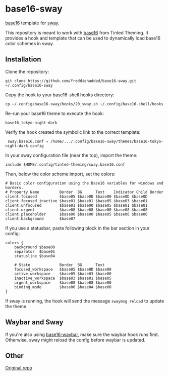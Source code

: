 # base16-sway

[base16][base16-home-link] template for [sway][sway-link].

This repository is meant to work with [base16][base16-home-link] from Tinted
Theming. It provides a hook and template that can be used to dynamically load
base16 color schemes in sway.

## Installation

Clone the repository:

```text
git clone https://github.com/freddiehaddad/base16-sway.git ~/.config/base16-sway
```

Copy the hook to your base16-shell hooks directory:

```text
cp ~/.config/base16-sway/hooks/20_sway.sh ~/.config/base16-shell/hooks
```

Re-run your base16 theme to execute the hook:

```text
base16_tokyo-night-dark
```

Verify the hook created the symbolic link to the correct template:

```text
 sway.base16.conf ⇒ /home/.../.config/base16-sway/themes/base16-tokyo-night-dark.config
```

In your sway configuration file (near the top), import the theme:

```text
include $HOME/.config/tinted-theming/sway.base16.conf
```

Then, below the color scheme import, set the colors:

```text
# Basic color configuration using the Base16 variables for windows and borders.
# Property Name         Border  BG      Text    Indicator Child Border
client.focused          $base05 $base0D $base00 $base0D $base0D
client.focused_inactive $base01 $base01 $base05 $base03 $base01
client.unfocused        $base01 $base00 $base05 $base01 $base01
client.urgent           $base08 $base08 $base00 $base08 $base08
client.placeholder      $base00 $base00 $base05 $base00 $base00
client.background       $base07
```

If you use a statusbar, paste following block in the bar section in your config:

```text
colors {
    background $base00
    separator  $base01
    statusline $base04

    # State             Border  BG      Text
    focused_workspace   $base05 $base0D $base00
    active_workspace    $base05 $base03 $base00
    inactive_workspace  $base03 $base01 $base05
    urgent_workspace    $base08 $base08 $base00
    binding_mode        $base00 $base0A $base00
}
```

If sway is running, the hook will send the message `swaymsg reload` to update
the theme.

## Waybar and Sway

If you're also using [base16-waybar][github-waybar-repo-link], make sure the
waybar hook runs first. Otherwise, sway might reload the config before waybar is
updated.

## Other

[Original repo][github-sway-repo-link]

[base16-home-link]: https://github.com/base16-project/home
[sway-link]: https://swaywm.org
[github-sway-repo-link]: https://github.com/rkubosz/base16-sway
[github-waybar-repo-link]: https://github.com/rkubosz/base16-waybar

